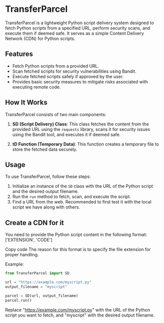 # TransferParcel

TransferParcel is a lightweight Python script delivery system designed to fetch Python scripts from a specified URL, perform security scans, and execute them if deemed safe. It serves as a simple Content Delivery Network (CDN) for Python scripts.

## Features

- Fetch Python scripts from a provided URL.
- Scan fetched scripts for security vulnerabilities using Bandit.
- Execute fetched scripts safely if approved by the user.
- Provides basic security measures to mitigate risks associated with executing remote code.

## How It Works

TransferParcel consists of two main components:

1. **SD (Script Delivery) Class**: This class fetches the content from the provided URL using the `requests` library, scans it for security issues using the Bandit tool, and executes it if deemed safe.

2. **tD Function (Temporary Data)**: This function creates a temporary file to store the fetched data securely.

## Usage

To use TransferParcel, follow these steps:

1. Initialize an instance of the `SD` class with the URL of the Python script and the desired output filename.
2. Run the `run` method to fetch, scan, and execute the script.
3. Find a URL from the web. Recommended to first test it with the local script we have along with others.

## Create a CDN for it

You need to provide the Python script content in the following format:
['EXTENSION', 'CODE']


Copy code
The reason for this format is to specify the file extension for proper handling.

Example:

```python
from TransferParcel import SD

url = "https://example.com/myscript.py"
output_filename = "myscript"

parcel = SD(url, output_filename)
parcel.run()
```
Replace "https://example.com/myscript.py" with the URL of the Python script you want to fetch, and "myscript" with the desired output filename.

